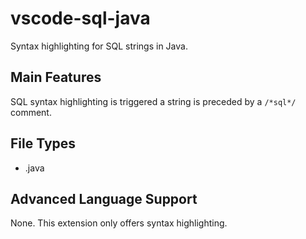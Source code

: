 # vscode-sql-java

Syntax highlighting for SQL strings in Java.


## Main Features

SQL syntax highlighting is triggered a string is preceded by a `/*sql*/` comment.

## File Types

- .java

## Advanced Language Support

None. This extension only offers syntax highlighting.
